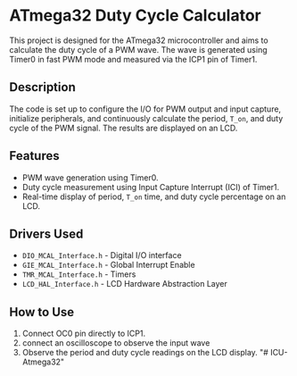 # ATmega32 Duty Cycle Calculator

This project is designed for the ATmega32 microcontroller and aims to calculate the duty cycle of a PWM wave. The wave is generated using Timer0 in fast PWM mode and measured via the ICP1 pin of Timer1.

## Description

The code is set up to configure the I/O for PWM output and input capture, initialize peripherals, and continuously calculate the period, `T_on`, and duty cycle of the PWM signal. The results are displayed on an LCD.

## Features

- PWM wave generation using Timer0.
- Duty cycle measurement using Input Capture Interrupt (ICI) of Timer1.
- Real-time display of period, `T_on` time, and duty cycle percentage on an LCD.


## Drivers Used

- `DIO_MCAL_Interface.h` - Digital I/O interface
- `GIE_MCAL_Interface.h` - Global Interrupt Enable
- `TMR_MCAL_Interface.h` - Timers
- `LCD_HAL_Interface.h` - LCD Hardware Abstraction Layer

## How to Use

1. Connect OC0 pin directly to ICP1.
2. connect an oscilloscope to observe the input wave
3. Observe the period and duty cycle readings on the LCD display.
"# ICU-Atmega32" 
